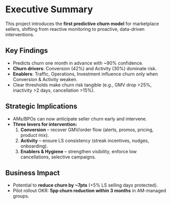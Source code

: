 # Executive Summary

This project introduces the **first predictive churn model** for marketplace sellers, 
shifting from reactive monitoring to proactive, data-driven interventions.

## Key Findings
- Predicts churn one month in advance with ~90% confidence.
- **Churn drivers**: Conversion (42%) and Activity (30%) dominate risk.
- **Enablers**: Traffic, Operations, Investment influence churn only when Conversion & Activity weaken.
- Clear thresholds make churn risk tangible (e.g., GMV drop >25%, inactivity >2 days, cancellation >15%).

## Strategic Implications
- AMs/BPOs can now anticipate seller churn early and intervene.
- **Three levers for intervention:**
  1. **Conversion** – recover GMV/order flow (alerts, promos, pricing, product mix).
  2. **Activity** – ensure LS consistency (streak incentives, nudges, onboarding).
  3. **Enablers & Hygiene** – strengthen visibility, enforce low cancellations, selective campaigns.

## Business Impact
- Potential to **reduce churn by ~7pts** (+5% LS selling days protected).
- Pilot rollout OKR: **5pp churn reduction within 3 months** in AM-managed groups.
